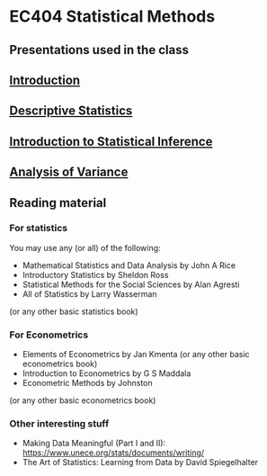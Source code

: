 # EC404 Statistical Methods

## Presentations used in the class

## [Introduction](../master/index.org)
## [Descriptive Statistics](../master/descriptive-statistics.org)
## [Introduction to Statistical Inference](../master/statistical-inference.org)
## [Analysis of Variance](anova.org)

## Reading material

### For statistics

You may use any (or all) of the following:

+ Mathematical Statistics and Data Analysis by John A Rice
+ Introductory Statistics by Sheldon Ross
+ Statistical Methods for the Social Sciences by Alan Agresti
+ All of Statistics by Larry Wasserman

(or any other basic statistics book)

### For Econometrics
+ Elements of Econometrics by Jan Kmenta (or any other basic econometrics book)
+ Introduction to Econometrics by G S Maddala
+ Econometric Methods by Johnston

(or any other basic econometrics book)

### Other interesting stuff
+ Making Data Meaningful (Part I and II): https://www.unece.org/stats/documents/writing/
+ The Art of Statistics: Learning from Data by David Spiegelhalter
